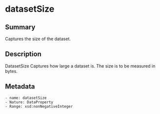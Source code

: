 <!-- Automatically generated by spec-parser v2.0.0 on 2023-12-25T20:28:21.783513+00:00 -->
<!-- SPDX-License-Identifier: Community-Spec-1.0 -->

# datasetSize

## Summary

Captures the size of the dataset.


## Description

DatasetSize Captures how large a dataset is.
The size is to be measured in bytes.


## Metadata

    - name: datasetSize
    - Nature: DataProperty
    - Range: xsd:nonNegativeInteger





